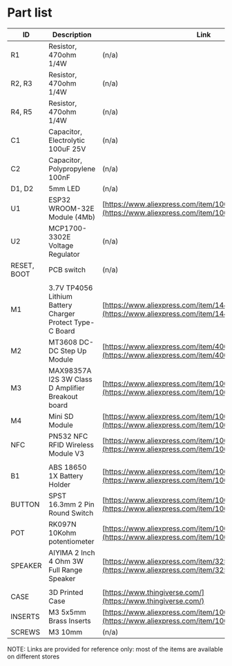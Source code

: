 # Part list

| ID | Description | Link | 
|--|--|--|
| R1 | Resistor, 470ohm 1/4W | (n/a)
| R2, R3 | Resistor, 470ohm 1/4W | (n/a)
| R4, R5 | Resistor, 470ohm 1/4W | (n/a)
| C1 | Capacitor, Electrolytic 100uF 25V | (n/a)
| C2 | Capacitor, Polypropylene 100nF | (n/a)
| D1, D2 | 5mm LED | (n/a)
| U1 | ESP32 WROOM-32E Module (4Mb) | [https://www.aliexpress.com/item/1005002032158386.html](https://www.aliexpress.com/item/1005002032158386.html)
| U2 | MCP1700-3302E Voltage Regulator | (n/a)
| RESET, BOOT | PCB switch | (n/a)
||||
| M1 | 3.7V TP4056 Lithium Battery Charger Protect Type-C Board | [https://www.aliexpress.com/item/1445006612.html](https://www.aliexpress.com/item/1445006612.html)
| M2 | MT3608 DC-DC Step Up Module | [https://www.aliexpress.com/item/4001066566291.html](https://www.aliexpress.com/item/4001066566291.html)
| M3 | MAX98357A I2S 3W Class D Amplifier Breakout board | [https://www.aliexpress.com/item/1005006209483760.html](https://www.aliexpress.com/item/1005006209483760.html)
| M4 | Mini SD Module | [https://www.aliexpress.com/item/1005001861949506.html](https://www.aliexpress.com/item/1005001861949506.html)
| NFC | PN532 NFC RFID Wireless Module V3 | [https://www.aliexpress.com/item/1005001792108376.html](https://www.aliexpress.com/item/1005001792108376.html)
||||
| B1 | ABS 18650 1X Battery Holder | [https://www.aliexpress.com/item/1005001991113047.html](https://www.aliexpress.com/item/1005001991113047.html)
| BUTTON | SPST 16.3mm 2 Pin Round Switch  | [https://www.aliexpress.com/item/1005002032158386.html](https://www.aliexpress.com/item/1005005559022429.html)
| POT | RK097N 10Kohm potentiometer  | [https://www.aliexpress.com/item/1005001417073667.html](https://www.aliexpress.com/item/1005001417073667.html)
| SPEAKER | AIYIMA 2 Inch 4 Ohm 3W Full Range Speaker | [https://www.aliexpress.com/item/32593991938.html](https://www.aliexpress.com/item/32593991938.html)
||||
| CASE | 3D Printed Case | [https://www.thingiverse.com/](https://www.thingiverse.com/)
| INSERTS | M3 5x5mm Brass Inserts  | [https://www.aliexpress.com/item/1005003582355741.html](https://www.aliexpress.com/item/1005003582355741.html)
| SCREWS | M3 10mm | (n/a)

NOTE: Links are provided for reference only: most of the items are available on different stores
